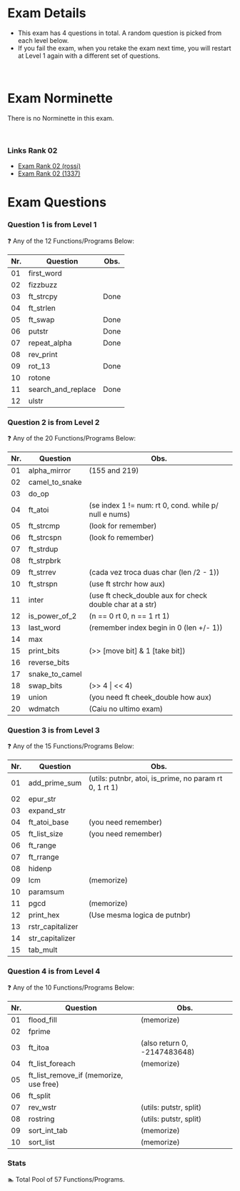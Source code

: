 # Exam Details

- This exam has 4 questions in total. A random question is picked from each level below.
- If you fail the exam, when you retake the exam next time, you will restart at Level 1 again with a different set of questions.

<br>

# Exam Norminette

There is no Norminette in this exam.

<br>

### Links Rank 02
- [Exam Rank 02 (rossi)](https://github.com/pasqualerossi/42-School-Exam-Rank-02)
- [Exam Rank 02 (1337)](https://github.com/48d31kh413k/1337-exam_rank_02-42)

# Exam Questions

### Question 1 is from Level 1
:question: Any of the 12 Functions/Programs Below:

Nr. |Question | Obs.
----|---------|:-----:
01  |first_word|
02  |fizzbuzz |
03  |ft_strcpy | Done
04  |ft_strlen |
05  |ft_swap | Done
06  |putstr | Done
07  |repeat_alpha | Done
08  |rev_print |
09  |rot_13 | Done
10  |rotone |
11  |search_and_replace | Done
12  |ulstr |

### Question 2 is from Level 2
:question: Any of the 20 Functions/Programs Below:

Nr. |Question | Obs.
----|---------|-----
01  |alpha_mirror   | (155 and 219)
02  |camel_to_snake |
03  |do_op          |
04  |ft_atoi        | (se index 1 != num: rt 0, cond. while p/ null e nums)
05  |ft_strcmp      | (look for remember)
06  |ft_strcspn     | (look fo remember)
07  |ft_strdup      |
08  |ft_strpbrk     |
09  |ft_strrev      | (cada vez troca duas char (len /2 - 1))
10  |ft_strspn      | (use ft strchr how aux)
11  |inter          | (use ft check_double aux for check double char at a str)
12  |is_power_of_2  | (n == 0 rt 0, n == 1 rt 1)
13  |last_word      | (remember index begin in 0 (len +/- 1))
14  |max            |
15  |print_bits     | (\>> [move bit] & 1 [take bit])
16  |reverse_bits   |
17  |snake_to_camel |
18  |swap_bits      | (\>> 4 \| \<< 4)
19  |union          | (you need ft cheek_double how aux)
20  |wdmatch        | (Caiu no ultimo exam)

### Question 3 is from Level 3
:question: Any of the 15 Functions/Programs Below:

Nr. |Question | Obs.
----|---------|-----
01  |add_prime_sum| (utils: putnbr, atoi, is_prime, no param rt 0, 1 rt 1)
02  |epur_str     |
03  |expand_str   |
04  |ft_atoi_base | (you need remember)
05  |ft_list_size | (you need remember)
06  |ft_range     |
07  |ft_rrange    |
08  |hidenp       |
09  |lcm          | (memorize)
10  |paramsum     |
11  |pgcd         | (memorize)
12  |print_hex    | (Use mesma logica de putnbr)
13  |rstr_capitalizer |
14  |str_capitalizer |
15  |tab_mult     |

### Question 4 is from Level 4
:question: Any of the 10 Functions/Programs Below:

Nr. |Question | Obs.
----|---------|-----
01  |flood_fill | (memorize)
02  |fprime |
03  |ft_itoa | (also return 0, -2147483648)
04  |ft_list_foreach | (memorize)
05  |ft_list_remove_if  (memorize, use free)
06  |ft_split |
07  |rev_wstr | (utils: putstr, split)
08  |rostring | (utils: putstr, split)
09  |sort_int_tab | (memorize)
10  |sort_list | (memorize)

### Stats
:swimmer: Total Pool of 57 Functions/Programs.
